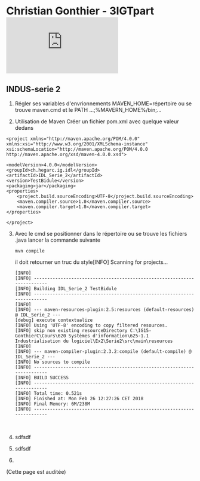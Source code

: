 # **Christian Gonthier - 3IGTpart**![](http://bgg.kicks-ass.org/trackacces/parimage.php?image=hearc-long-detoure.png&cours=GES-DP180219-INDUS-serie-2)

## INDUS-serie 2

1. Régler ses variables d'envrionnements
   MAVEN_HOME=répertoire ou se trouve maven.cmd
   et le PATH ...;%MAVERN_HOME%/bin;...

2.  Utilisation de Maven
   Créer un fichier pom.xml avec quelque valeur dedans<?xml version="1.0" encoding="UTF-8"?>

   ```
   <project xmlns="http://maven.apache.org/POM/4.0.0" xmlns:xsi="http://www.w3.org/2001/XMLSchema-instance" xsi:schemaLocation="http://maven.apache.org/POM/4.0.0 http://maven.apache.org/xsd/maven-4.0.0.xsd">

   <modelVersion>4.0.0</modelVersion>
   <groupId>ch.hegarc.ig.idl</groupId>
   <artifactId>IDL_Serie_2</artifactId>
   <version>TestBidule</version>
   <packaging>jar</packaging>
   <properties>
       <project.build.sourceEncoding>UTF-8</project.build.sourceEncoding>
       <maven.compiler.source>1.8</maven.compiler.source>
       <maven.compiler.target>1.8</maven.compiler.target>
   </properties>

   </project>
   ```

3. Avec le cmd se positionner dans le répertoire ou se trouve les fichiers .java
   lancer la commande suivante

   ```
   mvn compile
   ```

   il doit retourner un truc du style[INFO] Scanning for projects...

   ```
   [INFO]
   [INFO] ------------------------------------------------------------------------
   [INFO] Building IDL_Serie_2 TestBidule
   [INFO] ------------------------------------------------------------------------
   [INFO]
   [INFO] --- maven-resources-plugin:2.5:resources (default-resources) @ IDL_Serie_2 ---
   [debug] execute contextualize
   [INFO] Using 'UTF-8' encoding to copy filtered resources.
   [INFO] skip non existing resourceDirectory C:\IG15-GonthierC\Cours\620 Systèmes d'information\625-1.1 Industrialisation du logiciel\Ex2\Serie2\src\main\resources
   [INFO]
   [INFO] --- maven-compiler-plugin:2.3.2:compile (default-compile) @ IDL_Serie_2 ---
   [INFO] No sources to compile
   [INFO] ------------------------------------------------------------------------
   [INFO] BUILD SUCCESS
   [INFO] ------------------------------------------------------------------------
   [INFO] Total time: 0.521s
   [INFO] Finished at: Mon Feb 26 12:27:26 CET 2018
   [INFO] Final Memory: 6M/238M
   [INFO] ------------------------------------------------------------------------
   ```

   ​

4. sdfsdf

5. sdfsdf

6. ​

(Cette page est auditée)